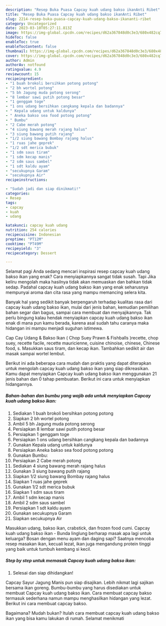 ```yaml
---
description: "Resep Buka Puasa Capcay kuah udang bakso ikanAnti Ribet"
title: "Resep Buka Puasa Capcay kuah udang bakso ikanAnti Ribet"
slug: 2214-resep-buka-puasa-capcay-kuah-udang-bakso-ikananti-ribet
category: Uncategorized
date: 2023-03-10T05:27:11.813Z
image: https://img-global.cpcdn.com/recipes/d62a367848d0c3e3/680x482cq70/capcay-kuah-udang-bakso-ikan-foto-resep-utama.jpg
hideToc: false
enableToc: true
enableTocContent: false
thumbnail: https://img-global.cpcdn.com/recipes/d62a367848d0c3e3/680x482cq70/capcay-kuah-udang-bakso-ikan-foto-resep-utama.jpg
cover: https://img-global.cpcdn.com/recipes/d62a367848d0c3e3/680x482cq70/capcay-kuah-udang-bakso-ikan-foto-resep-utama.jpg
author: Admin
authorAv: notfound
ratingvalue: 4.9
reviewcount: 15
recipeingredient:
- "1 buah brokoli bersihkan potong potong"
- "2 bh wortel potong"
- "5 bh Jagung muda potong serong"
- "8 lembar sawi putih potong besar"
- "1 genggam toge"
- "1 ons udang bersihkan cangkang kepala dan badannya"
- " Kepala udang untuk kaldunya"
- " Aneka bakso sea food potong potong"
- " Bumbu"
- "2 Cabe merah potong"
- "4 siung bawang merah rajang halus"
- "3 siung bawang putih rajang"
- "1/2 siung bawang Bombay rajang halus"
- "1 ruas jahe geprek"
- "1/2 sdt merica bubuk"
- "1 sdm saus tiram"
- "1 sdm kecap manis"
- "2 sdm saus sambel"
- "1 sdt kaldu ayam"
- "secukupnya Garam"
- "secukupnya Air"
recipeinstructions:

- "Sudah jadi dan siap dinikmati!"
categories:
- Resep
tags:
- capcay
- kuah
- udang

katakunci: capcay kuah udang 
nutrition: 254 calories
recipecuisine: Indonesian
preptime: "PT12M"
cooktime: "PT49M"
recipeyield: "3"
recipecategory: Dessert

---
```



Selamat pagi Anda sedang mencari inspirasi resep capcay kuah udang bakso ikan yang enak? Cara menyiapkannya sangat tidak susah. Tapi Jika keliru mengolah maka hasilnya tidak akan memuaskan dan bahkan tidak sedap. Padahal capcay kuah udang bakso ikan yang enak seharusnya mempunyai aroma dan cita rasa yang mampu memancing selera kita.


Banyak hal yang sedikit banyak berpengaruh terhadap kualitas rasa dari capcay kuah udang bakso ikan, mulai dari jenis bahan, kemudian pemilihan bahan segar dan bagus, sampai cara membuat dan menyajikannya. Tak perlu bingung kalau hendak menyiapkan capcay kuah udang bakso ikan enak di mana pun kamu berada, karena asal sudah tahu caranya maka hidangan ini mampu menjadi suguhan istimewa.

Cap Cay Udang &amp; Bakso Ikan ( Chop Suey Prawn &amp; Fishballs )recette, chop suey, recette facile, recette mauricienne, cuisine chinoise, chinese, Chinese food, s. Masukkan saus tiram, dan kecap ikan. Tambahkan sedikit air dan masak sampai wortel lembut.


Berikut ini ada beberapa cara mudah dan praktis yang dapat diterapkan untuk mengolah capcay kuah udang bakso ikan yang siap dikreasikan. Kamu dapat menyiapkan Capcay kuah udang bakso ikan menggunakan 21 jenis bahan dan 0 tahap pembuatan. Berikut ini cara untuk menyiapkan hidangannya.

<!--inarticleads1-->

##### Bahan-bahan dan bumbu yang wajib ada untuk menyiapkan Capcay kuah udang bakso ikan:

1. Sediakan 1 buah brokoli bersihkan potong potong
1. Siapkan 2 bh wortel potong
1. Ambil 5 bh Jagung muda potong serong
1. Persiapkan 8 lembar sawi putih potong besar
1. Persiapkan 1 genggam toge
1. Persiapkan 1 ons udang bersihkan cangkang kepala dan badannya
1. Gunakan  Kepala udang untuk kaldunya
1. Persiapkan  Aneka bakso sea food potong potong
1. Gunakan  Bumbu:
1. Persiapkan 2 Cabe merah potong
1. Sediakan 4 siung bawang merah rajang halus
1. Gunakan 3 siung bawang putih rajang
1. Siapkan 1/2 siung bawang Bombay rajang halus
1. Siapkan 1 ruas jahe geprek
1. Gunakan 1/2 sdt merica bubuk
1. Siapkan 1 sdm saus tiram
1. Ambil 1 sdm kecap manis
1. Ambil 2 sdm saus sambel
1. Persiapkan 1 sdt kaldu ayam
1. Gunakan secukupnya Garam
1. Siapkan secukupnya Air


Masukkan udang, bakso ikan, crabstick, dan frozen food cumi. Capcay kuah udang bakso ikan - Bunda linglung berharap masak apa lagi untuk keluarga? Bosan dengan menu ayam dan daging sapi? Saatnya mencoba resep masakan ikan, kecuali lezat, ikan juga mengandung protein tinggi yang baik untuk tumbuh kembang si kecil. 

<!--inarticleads2-->

##### Step by step untuk memasak Capcay kuah udang bakso ikan:


1. Selesai dan siap dihidangkan!

Capcay Sayur Jagung Manis pun siap disajikan. Lebih nikmat lagi sajikan bersama ikan goreng. Bumbu-bumbu yang harus disediakan untuk membuat Capcay kuah udang bakso ikan. Cara membuat capcay bakso termasuk sederhana namun mampu menghasilkan hidangan yang lezat. Berikut ini cara membuat capcay bakso. 

Bagaimana? Mudah bukan? Itulah cara membuat capcay kuah udang bakso ikan yang bisa kamu lakukan di rumah. Selamat menikmati
